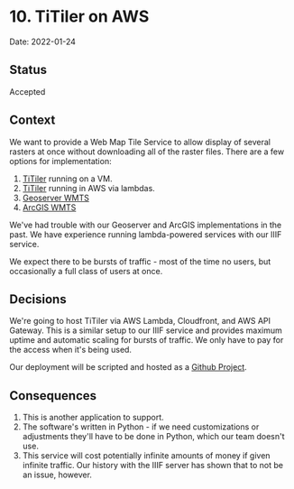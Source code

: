 # 10. TiTiler on AWS

Date: 2022-01-24

## Status

Accepted

## Context

We want to provide a Web Map Tile Service to allow display of several rasters at
once without downloading all of the raster files. There are a few options for
implementation:

1. [TiTiler](https://devseed.com/titiler/) running on a VM.
1. [TiTiler](https://devseed.com/titiler/) running in AWS via lambdas.
1. [Geoserver
   WMTS](https://docs.geoserver.org/latest/en/user/services/wmts/webadmin.html)
1. [ArcGIS
   WMTS](https://enterprise.arcgis.com/en/server/latest/publish-services/windows/tutorial-creating-a-cached-map-service.htm)

We've had trouble with our Geoserver and ArcGIS implementations in the past. We
have experience running lambda-powered services with our IIIF service.

We expect there to be bursts of traffic - most of the time no users, but
occasionally a full class of users at once.

## Decisions

We're going to host TiTiler via AWS Lambda, Cloudfront, and AWS API Gateway.
This is a similar setup to our IIIF service and provides maximum uptime and
automatic scaling for bursts of traffic. We only have to pay for the access when
it's being used.

Our deployment will be scripted and hosted as a [Github
Project](https://github.com/pulibrary/titiler-aws).

## Consequences

1. This is another application to support.
1. The software's written in Python - if we need customizations or adjustments
   they'll have to be done in Python, which our team doesn't use.
1. This service will cost potentially infinite amounts of money if given
   infinite traffic. Our history with the IIIF server has shown that to not be
   an issue, however.
